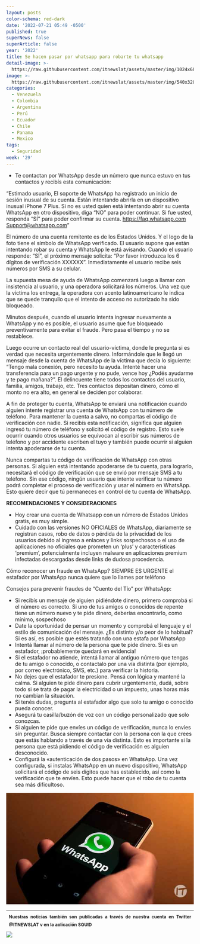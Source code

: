 ```yaml
---
layout: posts
color-schema: red-dark
date: '2022-07-21 05:49 -0500'
published: true
superNews: false
superArticle: false
year: '2022'
title: Se hacen pasar por whatsapp para robarte tu whatsapp
detail-image: >-
  https://raw.githubusercontent.com/itnewslat/assets/master/img/1024x680/whatsapp-g.jpg
image: >-
  https://raw.githubusercontent.com/itnewslat/assets/master/img/540x320/whatsapp-p.jpg
categories:
  - Venezuela
  - Colombia
  - Argentina
  - Perú
  - Ecuador
  - Chile
  - Panama
  - Mexico
tags:
  - Seguridad
week: '29'
---
```

- Te contactan por WhatsApp desde un número que nunca estuvo en tus contactos y recibís esta comunicación:

 
“Estimado usuario, El soporte de WhatsApp ha registrado un inicio de sesión inusual de su cuenta. Están intentando abrirla en un dispositivo inusual iPhone 7 Plus. Si no es usted quien está intentando abrir su cuenta WhatsApp en otro dispositivo, diga “NO” para poder continuar. Si fue usted, responda “SÍ” para poder confirmar su cuenta. https://faq.whatsapp.com Support@whatsapp.com”
 
El número de una cuenta remitente es de los Estados Unidos. Y el logo de la foto tiene el símbolo de WhatsApp verificado.
El usuario supone que están intentando robar su cuenta y WhatsApp le está avisando.
Cuando el usuario responde: “SÍ”, el próximo mensaje solicita: “Por favor introduzca los 6 dígitos de verificación XXXXXX”.
Inmediatamente el usuario recibe seis números por SMS a su celular.
 
La supuesta mesa de ayuda de WhatsApp comenzará luego a llamar con insistencia al usuario, y una operadora solicitará los números. Una vez que la víctima los entrega, la operadora con acento latinoamericano le indica que se quede tranquilo que el intento de acceso no autorizado ha sido bloqueado.
 
Minutos después, cuando el usuario intenta ingresar nuevamente a WhatsApp y no es posible, el usuario asume que fue bloqueado preventivamente para evitar el fraude. Pero pasa el tiempo y no se restablece.
 
Luego ocurre un contacto real del usuario-víctima, donde le pregunta si es verdad que necesita urgentemente dinero. Informándole que le llegó un mensaje desde la cuenta de WhatsApp de la víctima que decía lo siguiente: “Tengo mala conexión, pero necesito tu ayuda. Intenté hacer una transferencia para un pago urgente y no pude, vence hoy ¿Podés ayudarme y te pago mañana?”. El delincuente tiene todos los contactos del usuario, familia, amigos, trabajo, etc. Tres contactos depositan dinero, cómo el monto no era alto, en general se deciden por colaborar.
 
A fin de proteger tu cuenta, WhatsApp te enviará una notificación cuando alguien intente registrar una cuenta de WhatsApp con tu número de teléfono. Para mantener la cuenta a salvo, no compartas el código de verificación con nadie.
Si recibís esta notificación, significa que alguien ingresó tu número de teléfono y solicitó el código de registro. Esto suele ocurrir cuando otros usuarios se equivocan al escribir sus números de teléfono y por accidente escriben el tuyo y también puede ocurrir si alguien intenta apoderarse de tu cuenta.
 
Nunca compartas tu código de verificación de WhatsApp con otras personas. Si alguien está intentando apoderarse de tu cuenta, para lograrlo, necesitará el código de verificación que se envió por mensaje SMS a tu teléfono. Sin ese código, ningún usuario que intente verificar tu número podrá completar el proceso de verificación y usar el número en WhatsApp. Esto quiere decir que tú permaneces en control de tu cuenta de WhatsApp.
 
**RECOMENDACIONES Y CONSIDERACIONES**
 
- Hoy crear una cuenta de Whatsapp con un número de Estados Unidos gratis, es muy simple.
- Cuidado con las versiones NO OFICIALES de WhatsApp, diariamente se registran casos, robo de datos o pérdida de la privacidad de los usuarios debido al ingreso a enlaces y links sospechosos o el uso de aplicaciones no oficiales que prometen un ‘plus’ y características ‘premium’, potencialmente incluyen malware en aplicaciones premium infectadas descargadas desde links de dudosa procedencia.
 
Cómo reconocer un fraude en WhatsApp? SIEMPRE ES URGENTE el estafador por WhatsApp nunca quiere que lo llames por teléfono
 
Consejos para prevenir fraudes de “Cuento del Tío” por WhatsApp:
- Si recibís un mensaje de alguien pidiéndote dinero, primero comprobá si el número es correcto. Si uno de tus amigos o conocidos de repente tiene un número nuevo y te pide dinero, deberías encontrarlo, como mínimo, sospechoso
- Date la oportunidad de pensar un momento y comprobá el lenguaje y el estilo de comunicación del mensaje. ¿Es distinto y/o peor de lo habitual? Si es así, es posible que estés tratando con una estafa por WhatsApp
- Intentá llamar al número de la persona que te pide dinero. Si es un estafador, ¡probablemente quedará en evidencia!
- Si el estafador no atiende, intentá llamar al antiguo número que tengas de tu amigo o conocido, o contactalo por una vía distinta (por ejemplo, por correo electrónico, SMS, etc.) para verificar la historia.
- No dejes que el estafador te presione. Pensá con lógica y mantené la calma. Si alguien te pide dinero para cubrir urgentemente, dudá, sobre todo si se trata de pagar la electricidad o un impuesto, unas horas más no cambian la situación.
- Si tenés dudas, pregunta al estafador algo que solo tu amigo o conocido pueda conocer.
- Asegurá tu casilla/buzón de voz con un código personalizado que solo conozcas.
- Si alguien te pide que envíes un código de verificación, nunca lo envíes sin preguntar. Busca siempre contactar con la persona con la que crees que estás hablando a través de una vía distinta. Esto es importante si la persona que está pidiendo el código de verificación es alguien desconocido.
- Configurá la «autenticación de dos pasos» en WhatsApp. Una vez configurada, si instalas WhatsApp en un nuevo dispositivo, WhatsApp solicitará el código de seis dígitos que has establecido, así como la verificación que te envíen. Esto puede hacer que el robo de tu cuenta sea más dificultoso.

![](https://raw.githubusercontent.com/itnewslat/assets/master/img/540x320/whatsapp-p.jpg)

<table style="height: 42px;" width="569">
<tbody>
<tr>
<td style="text-align: justify;"><sub><strong>Nuestras noticias también son publicadas a través de nuestra cuenta en Twitter <a href="https://twitter.com/itnewslat?lang=es">@ITNEWSLAT</a> y en la aplicación <a href="https://squidapp.co/en/">SQUID</a></strong></sub></td>
</tr>
</tbody>
</table>

<img src="https://tracker.metricool.com/c3po.jpg?hash=56f88a41e39ab42c063cc51676587a04"/>